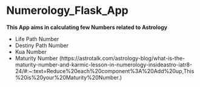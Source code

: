 # Numerology_Flask_App
<p><b>This App aims in calculating few Numbers related to Astrology</b></p>
<ul>
  <li>Life Path Number</li>
  <li>Destiny Path Number</li>
  <li>Kua Number</li>
  <li>Maturity Number (https://astrotalk.com/astrology-blog/what-is-the-maturity-number-and-karmic-lesson-in-numerology-insideastro-iatr8-24/#:~:text=Reduce%20each%20component%3A%20Add%20up,This%20is%20your%20Maturity%20Number.)</li>
</ul>
